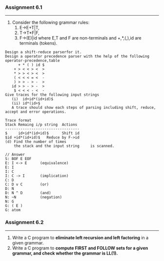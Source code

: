 ### Assignment 6.1
---

1. Consider the following grammar rules:
    1. E->E+T|T, 
    1. T->T*F|F, 
    1. F->(E)|id  where E,T and F are non-terminals and +,*,(,),id are terminals (tokens).
```    
Design a shift-reduce parserfor it.
Design a operator precedence parser with the help of the following operator-precedence,table
      + * ( ) id $
    + > < < > <  >
    * > > < > <  >
    ( < < < = <  -
    ) > > - > -  >
   id > > - > -  >
    $ < < < - <  -
Give traces for the following input strings 
   (i)  id+id*(id+id)$
   (ii) id*(id+$
   A trace should show each steps of parsing including shift, reduce, accept and error operations.
    
Trace format
Stack Remaing i/p string  Actions 
----------------------------------
$     id+id*(id+id)$      Shift id
$id +id*(id+id)$   Reduce by F->id
(d) Find the number of times
    the stack and the input string     is scanned.

// Answer
S: BOF E EOF
E: I <-> E      (equivalence)
E: I
I: C
I: C -> I       (implication)
C: D
C: D v C        (or)
D: N
D: N ^ D        (and)
N: ~N           (negation)
N: G
G: ( E )
G: atom
```
### Assignment 6.2 
---

1. Write a C program to **eliminate left recursion and left factoring** in a given grammar.
1. Write a C program to **compute FIRST and FOLLOW sets for a given grammar, and check whether the grammar is LL(1).** 
